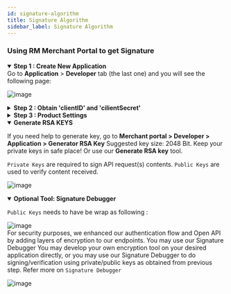 ```yaml
---
id: signature-algorithm
title: Signature Algorithm
sidebar_label: Signature Algorithm
---
```


### Using RM Merchant Portal to get Signature

<details open>
  <summary>
    <b>Step 1 : Create New Application</b>
  </summary>
 Go to <b>Application</b> > <b>Developer</b> tab (the last one) and you will see the following page:<br/>

![image](/img/developer-application/1.png)<br />

</details>

<details >
  <summary>
    <b>Step 2 :  Obtain 'clientID' and 'cilientSecret'</b>
  </summary>
Click on the <b>Application</b> created in Step 1 , you may edit and update relevant information here :
<br/>
<br/>

If you would like to disable the application , simple toggle **"ON/OFF"** switch button at Top Right.
<br/>

![image](/img/developer-application/4.png)

Click on **Show** to reveal your **clientSecret**:

![image](/img/developer-application/5.png)

</details>

<details >
  <summary>
    <b>Step 3 : Product Settings </b>
  </summary>

**Products** tab in sub-menu and choose desired product to set up :

![image](/img/developer-application/6.png)

For **Loyalty and Social Media** features, you will need to input a **webhook URL** as below :

![image](/img/developer-application/7.png)

On **Payment** feature , besides **wehbook URL**, system will show you `Server Public Key` while you are required to provide `Client Public Key` :

![image](/img/developer-application/8.png)

</details>

<details open>
  <summary>
    <b>Generate RSA KEYS</b>
  </summary>

If you need help to generate key, go to **Merchant portal > Developer > Application > Generator RSA Key** Suggested key size: 2048 Bit. Keep your private keys in safe place! Or use our **Generate RSA key** tool.

`Private Keys` are required to sign API request(s) contents. `Public Keys` are used to verify content received.

![image](/img/developer-application/rks-key.png)

</details>

<details open>
  <summary>
    <b>Optional Tool: Signature Debugger</b>
  </summary>

`Public Keys` needs to have be wrap as following :

![image](/img/developer-application/9.png)<br/>
For security purposes, we enhanced our authentication flow and Open API by adding layers of encryption to our endpoints. You may use our Signature Debugger
You may develop your own encryption tool on your desired application directly, or you may use our Signature Debugger to do signing/verification using private/public keys as obtained from previous step.
Refer more on `Signature Debugger`

![image](/img/developer-application/signature-debug.png)

</details>

<!-- `Public Keys` needs to have be wrap as following :
![image](/img/developer-application/9.png)

**Optional Tool: Signature Debugger**<br />

For security purposes, we enhanced our authentication flow and Open API by adding layers of encryption to our endpoints. You may use our Signature Debugger
You may develop your own encryption tool on your desired application directly, or you may use our Signature Debugger to do signing/verification using private/public keys as obtained from previous step.
Refer more on `Signature Debugger`

![image](/img/developer-application/10.png) -->
